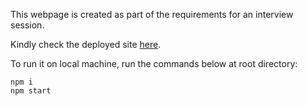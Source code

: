 This webpage is created as part of the requirements for an interview session.

Kindly check the deployed site [here](https://zealous-sinoussi-fb0323.netlify.com/).

To run it on local machine, run the commands below at root directory:

```
npm i
npm start
```
